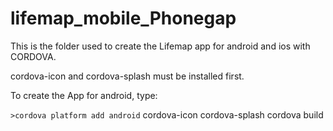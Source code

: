 # lifemap_mobile_Phonegap

This is the folder used to create the Lifemap app for android and ios with CORDOVA. 

cordova-icon and cordova-splash must be installed first.

To create the App for android, type:

`>cordova platform add android`
cordova-icon
cordova-splash
cordova build
